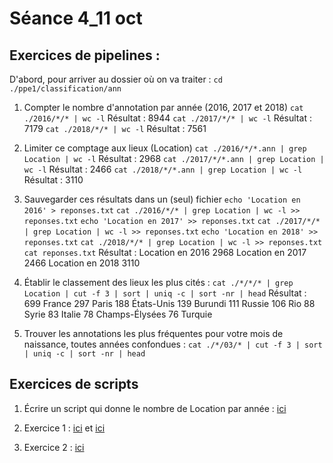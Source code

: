 # Séance 4_11 oct

## Exercices de pipelines :
D'abord, pour arriver au dossier où on va traiter :
`cd ./ppe1/classification/ann`
1. Compter le nombre d'annotation par année (2016, 2017 et 2018)
`cat ./2016/*/* | wc -l`
Résultat : 8944
`cat ./2017/*/* | wc -l`
Résultat : 7179
`cat ./2018/*/* | wc -l`
Résultat : 7561

2. Limiter ce comptage aux lieux (Location)
`cat ./2016/*/*.ann | grep Location | wc -l`
Résultat : 2968
`cat ./2017/*/*.ann | grep Location | wc -l`
Résultat : 2466
`cat ./2018/*/*.ann | grep Location | wc -l`
Résultat : 3110

3. Sauvegarder ces résultats dans un (seul) fichier
`echo 'Location en 2016' > reponses.txt`
`cat ./2016/*/* | grep Location | wc -l >> reponses.txt`
`echo 'Location en 2017' >> reponses.txt`
`cat ./2017/*/* | grep Location | wc -l >> reponses.txt`
`echo 'Location en 2018' >> reponses.txt`
`cat ./2018/*/* | grep Location | wc -l >> reponses.txt`
`cat reponses.txt`
Résultat : Location en 2016
    2968
Location en 2017
    2466
Location en 2018
    3110 

4. Établir le classement des lieux les plus cités :
`cat ./*/*/* | grep Location | cut -f 3 | sort | uniq -c | sort -nr | head`
Résultat : 699 France
 297 Paris
 188 États-Unis
 139 Burundi
 111 Russie
 106 Rio
  88 Syrie
  83 Italie
  78 Champs-Élysées
  76 Turquie

5. Trouver les annotations les plus fréquentes pour votre mois de naissance, toutes années confondues :
`cat ./*/03/* | cut -f 3 | sort | uniq -c | sort -nr | head`

## Exercices de scripts
1. Écrire un script qui donne le nombre de Location par année : [ici](/Exercices/semaine4-5/semaine4.sh)

2. Exercice 1 : [ici](/Exercices/semaine4-5/semaine4_exo1.sh) et [ici](/Exercices/semaine4-5/semaine4_exo1_2.sh)

3. Exercice 2 : [ici](/Exercices/semaine4-5/semaine4_exo2.sh)